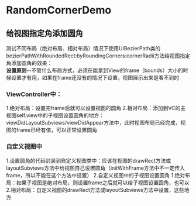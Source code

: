 # RandomCornerDemo
## 给视图指定角添加圆角    
测试不同布局（绝对布局、相对布局）情况下使用UIBezierPath类的bezierPathWithRoundedRect:byRoundingCorners:cornerRadii方法给视图指定角添加圆角的效果：  
**设置原则**--不管什么布局方式，必须在能拿到View的frame（bounds）大小的时候设置才有用，如果在frame还没有的情况下设置，视图展示出来是看不到的  
### ViewController中：
1.绝对布局：设置完frame后就可以设置视图的圆角
2.相对布局：添加到VC的主视图self.view中的子视图设置圆角的地方：viewDidLayoutSubviews/viewDidAppear方法中，此时视图布局已经完成，视图的frame已经有值，可以正常设置圆角

### 自定义视图中
1.设置圆角的代码封装到自定义视图类中：应该在视图的drawRect方法或layoutSubviews方法中给视图自己设置圆角（initWithFrame方法中不一定传入frame，所以不能在这个方法中设置）
2.自定义视图中的子视图设置圆角
  1.绝对布局：如果子视图是绝对布局，则设置frame之后就可以给子视图设置圆角，也可以
  2.相对布局：自定义视图的drawRect方法或layoutSubviews方法中设置，这些地方

